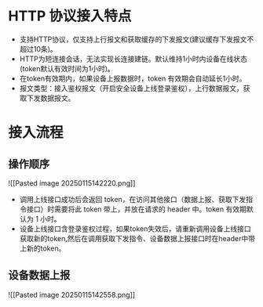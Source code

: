 # HTTP 协议接入特点
- 支持HTTP协议，仅支持上行报文和获取缓存的下发报文(建议缓存下发报文不超过10条)。
- HTTP为短连接会话，无法实现长连接建链。默认维持1小时内设备在线状态(token默认有效时间为1小时)。
- 在token有效期内，如果设备上报数据时，token 有效期会自动延长1小时。
- 报文类型：接入鉴权报文（开启安全设备上线登录鉴权），上行数据报文，获取下发数据报文。

# 接入流程
## 操作顺序
![[Pasted image 20250115142220.png]]
- 调用上线接口成功后会返回 token，在访问其他接口（数据上报、获取下发指令接口）时需要将此 token 带上，并放在请求的 header 中。token 有效期默认为 1 小时。
- 设备上线接口含登录鉴权过程，如果token失效后，请重新调用设备上线接口获取新的token,然后在调用获取下发指令、设备数据上报接口时在header中带上新的token。

## 设备数据上报
![[Pasted image 20250115142558.png]]
